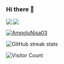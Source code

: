 ### Hi there 👋

<!--
**AmpoluNisa03/AmpoluNisa03** is a ✨ _special_ ✨ repository because its `README.md` (this file) appears on your GitHub profile.

Here are some ideas to get you started:

- 🔭 I’m currently working on Cloud & Data science
- 🌱 I’m currently learning Data-structures-Algorithms
- 👯 I’m looking to collaborate on Open source projects.
- 🤔 I’m looking for help with ...
- 💬 Ask me about ...
- 📫 How to reach me: ...
- 😄 Pronouns: Nisha
- ⚡ Fun fact: ...
-->




<img src='https://github-readme-stats.vercel.app/api?username=AmpoluNisa03_icons=true&theme=tokyonight&count_private=true&line_height=40'  align="left" />
<img src='https://github-readme-stats.vercel.app/api/top-langs/?username=AmpoluNisa03&theme=tokyonight&hide_langs_below=4' align="middle" />

<p align="left"> <a href="https://github.com/ryo-ma/github-profile-trophy"><img src="https://github-profile-trophy.vercel.app/?username=AmpoluNisa03" alt="AmpoluNisa03" /></a> </p>


![GitHub streak stats](https://github-readme-streak-stats.herokuapp.com/?user=AmpoluNisa03)


![Visitor Count](https://profile-counter.glitch.me/AmpoluNisa03/count.svg)



